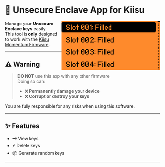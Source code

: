 # 🔐 Unsecure Enclave App for Kiisu
<img src="./Screenshot.png" align="right" width="320" />

Manage your **Unsecure Enclave keys** easily.  
This tool is **only** designed to work with the [Kiisu Momentum Firmware](https://github.com/twoelw/Kiisu-Momentum-Firmware).

---

## ⚠️ Warning

> **DO NOT** use this app with any other firmware.  
> Doing so can:
> - ❌ **Permanently damage your device**  
> - ❌ **Corrupt or destroy your keys**  

You are fully responsible for any risks when using this software.

---

## ✨ Features

- 🗝️ View keys  
- ⚡ Delete keys  
- 📦 Generate random keys  

---
